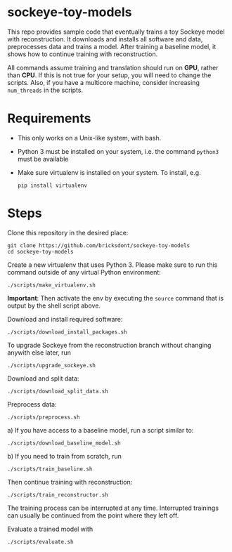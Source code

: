# sockeye-toy-models

This repo provides sample code that eventually trains a toy Sockeye model with reconstruction. It downloads and installs all software and data,
preprocesses data and trains a model. After training a baseline model, it shows how to continue training with reconstruction.

All commands assume training and translation should run on **GPU**,
rather than **CPU**. If this is not true for your setup, you will need to change the scripts.
Also, if you have a multicore machine, consider increasing `num_threads` in the scripts.

# Requirements

- This only works on a Unix-like system, with bash.
- Python 3 must be installed on your system, i.e. the command `python3` must be available
- Make sure virtualenv is installed on your system. To install, e.g.

    `pip install virtualenv`

# Steps

Clone this repository in the desired place:

    git clone https://github.com/bricksdont/sockeye-toy-models
    cd sockeye-toy-models

Create a new virtualenv that uses Python 3. Please make sure to run this command outside of any virtual Python environment:

    ./scripts/make_virtualenv.sh

**Important**: Then activate the env by executing the `source` command that is output by the shell script above.

Download and install required software:

    ./scripts/download_install_packages.sh

To upgrade Sockeye from the reconstruction branch without changing anywith else later, run

    ./scripts/upgrade_sockeye.sh

Download and split data:

    ./scripts/download_split_data.sh

Preprocess data:

    ./scripts/preprocess.sh

a) If you have access to a baseline model, run a script similar to:

    ./scripts/download_baseline_model.sh

b) If you need to train from scratch, run

    ./scripts/train_baseline.sh

Then continue training with reconstruction:

    ./scripts/train_reconstructor.sh

The training process can be interrupted at any time. Interrupted trainings can usually be continued from the point where they left off.

Evaluate a trained model with

    ./scripts/evaluate.sh
